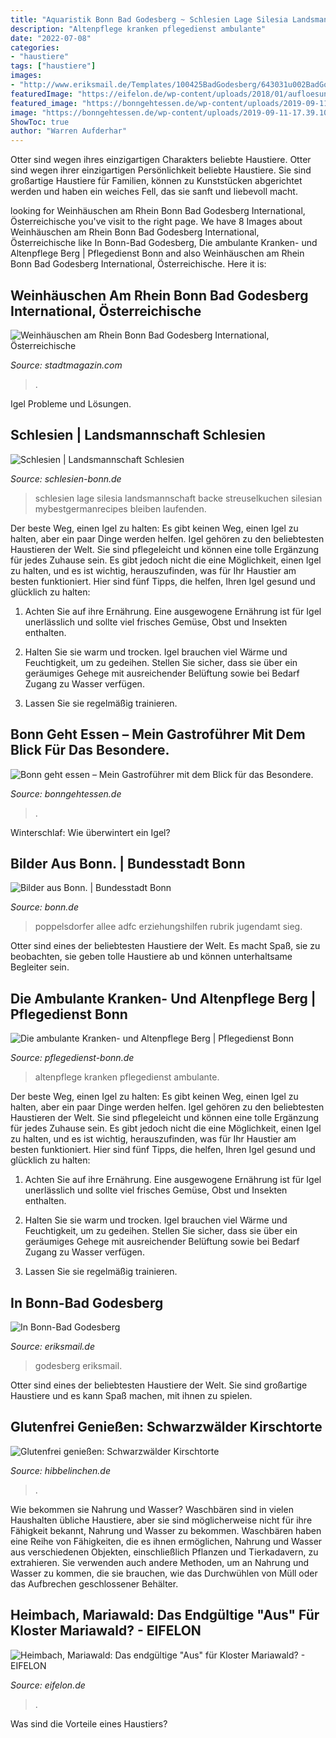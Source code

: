 ```yaml
---
title: "Aquaristik Bonn Bad Godesberg ~ Schlesien Lage Silesia Landsmannschaft Backe Streuselkuchen Silesian Mybestgermanrecipes Bleiben Laufenden"
description: "Altenpflege kranken pflegedienst ambulante"
date: "2022-07-08"
categories:
- "haustiere"
tags: ["haustiere"]
images:
- "http://www.eriksmail.de/Templates/100425BadGodesberg/643031u002BadGodesberg250410.jpg"
featuredImage: "https://eifelon.de/wp-content/uploads/2018/01/aufloesung_kloster_mariawald_0.jpg"
featured_image: "https://bonngehtessen.de/wp-content/uploads/2019-09-11-17.39.10-scaled.jpg"
image: "https://bonngehtessen.de/wp-content/uploads/2019-09-11-17.39.10-scaled.jpg"
ShowToc: true
author: "Warren Aufderhar"
---
```



Otter sind wegen ihres einzigartigen Charakters beliebte Haustiere.
Otter sind wegen ihrer einzigartigen Persönlichkeit beliebte Haustiere. Sie sind großartige Haustiere für Familien, können zu Kunststücken abgerichtet werden und haben ein weiches Fell, das sie sanft und liebevoll macht.

	

		
looking for Weinhäuschen am Rhein Bonn Bad Godesberg International, Österreichische you've visit to the right page. We have 8 Images about Weinhäuschen am Rhein Bonn Bad Godesberg International, Österreichische like In Bonn-Bad Godesberg, Die ambulante Kranken- und Altenpflege Berg | Pflegedienst Bonn and also Weinhäuschen am Rhein Bonn Bad Godesberg International, Österreichische. Here it is:
		
    
## Weinhäuschen Am Rhein Bonn Bad Godesberg International, Österreichische

<img loading=lazy src="https://www.stadtmagazin.com/uploads/photos/medium/webbilder_gastronomie_slides_3134_7.jpg" onerror="this.onerror=null;this.src='https://tse3.mm.bing.net/th?id=OIP.AViPEbt9V_BUL2xpdCIVJgHaEv&amp;pid=15.1';" alt="Weinhäuschen am Rhein Bonn Bad Godesberg International, Österreichische">

_Source: stadtmagazin.com_

>. 

	

Igel Probleme und Lösungen.

    
## Schlesien | Landsmannschaft Schlesien

<img loading=lazy src="http://landsmannschaft-schlesien.de/wp-content/uploads/2015/03/Schlesien_Karte.png" onerror="this.onerror=null;this.src='https://tse3.mm.bing.net/th?id=OIP.81Ec8HVuwJ8D1lny5WzS-wHaEw&amp;pid=15.1';" alt="Schlesien | Landsmannschaft Schlesien">

_Source: schlesien-bonn.de_

>schlesien lage silesia landsmannschaft backe streuselkuchen silesian mybestgermanrecipes bleiben laufenden. 

	

Der beste Weg, einen Igel zu halten: Es gibt keinen Weg, einen Igel zu halten, aber ein paar Dinge werden helfen.
Igel gehören zu den beliebtesten Haustieren der Welt. Sie sind pflegeleicht und können eine tolle Ergänzung für jedes Zuhause sein. Es gibt jedoch nicht die eine Möglichkeit, einen Igel zu halten, und es ist wichtig, herauszufinden, was für Ihr Haustier am besten funktioniert. Hier sind fünf Tipps, die helfen, Ihren Igel gesund und glücklich zu halten:
1. Achten Sie auf ihre Ernährung. Eine ausgewogene Ernährung ist für Igel unerlässlich und sollte viel frisches Gemüse, Obst und Insekten enthalten.

2. Halten Sie sie warm und trocken. Igel brauchen viel Wärme und Feuchtigkeit, um zu gedeihen. Stellen Sie sicher, dass sie über ein geräumiges Gehege mit ausreichender Belüftung sowie bei Bedarf Zugang zu Wasser verfügen.

3. Lassen Sie sie regelmäßig trainieren.

    
## Bonn Geht Essen – Mein Gastroführer Mit Dem Blick Für Das Besondere.

<img loading=lazy src="https://bonngehtessen.de/wp-content/uploads/2019-09-11-17.39.10-scaled.jpg" onerror="this.onerror=null;this.src='https://tse3.mm.bing.net/th?id=OIP.bgb6CDzl3bAPN2tXUK-ghwHaFj&amp;pid=15.1';" alt="Bonn geht essen – Mein Gastroführer mit dem Blick für das Besondere.">

_Source: bonngehtessen.de_

>. 

	

Winterschlaf: Wie überwintert ein Igel?

    
## Bilder Aus Bonn. | Bundesstadt Bonn

<img loading=lazy src="https://www.bonn.de/imagegalleries/bilder-aus-bonn/bonner-stadtansichten/Poppelsdorfer_Allee.jpg.scaled/a48ef610a4d86891bc95c88991cbcea8.jpg" onerror="this.onerror=null;this.src='https://tse2.mm.bing.net/th?id=OIP.xk-JZPGyY6yvqQROSIMXNwHaE7&amp;pid=15.1';" alt="Bilder aus Bonn. | Bundesstadt Bonn">

_Source: bonn.de_

>poppelsdorfer allee adfc erziehungshilfen rubrik jugendamt sieg. 

	

Otter sind eines der beliebtesten Haustiere der Welt. Es macht Spaß, sie zu beobachten, sie geben tolle Haustiere ab und können unterhaltsame Begleiter sein.

    
## Die Ambulante Kranken- Und Altenpflege Berg | Pflegedienst Bonn

<img loading=lazy src="https://www.pflegedienst-bonn.de/images/preview-ueber-uns.jpg" onerror="this.onerror=null;this.src='https://tse1.mm.bing.net/th?id=OIP.q5EAacJk13ppx75TMAbmqwHaD3&amp;pid=15.1';" alt="Die ambulante Kranken- und Altenpflege Berg | Pflegedienst Bonn">

_Source: pflegedienst-bonn.de_

>altenpflege kranken pflegedienst ambulante. 

	

Der beste Weg, einen Igel zu halten: Es gibt keinen Weg, einen Igel zu halten, aber ein paar Dinge werden helfen.
Igel gehören zu den beliebtesten Haustieren der Welt. Sie sind pflegeleicht und können eine tolle Ergänzung für jedes Zuhause sein. Es gibt jedoch nicht die eine Möglichkeit, einen Igel zu halten, und es ist wichtig, herauszufinden, was für Ihr Haustier am besten funktioniert. Hier sind fünf Tipps, die helfen, Ihren Igel gesund und glücklich zu halten:
1. Achten Sie auf ihre Ernährung. Eine ausgewogene Ernährung ist für Igel unerlässlich und sollte viel frisches Gemüse, Obst und Insekten enthalten.

2. Halten Sie sie warm und trocken. Igel brauchen viel Wärme und Feuchtigkeit, um zu gedeihen. Stellen Sie sicher, dass sie über ein geräumiges Gehege mit ausreichender Belüftung sowie bei Bedarf Zugang zu Wasser verfügen.

3. Lassen Sie sie regelmäßig trainieren.

    
## In Bonn-Bad Godesberg

<img loading=lazy src="http://www.eriksmail.de/Templates/100425BadGodesberg/643031u002BadGodesberg250410.jpg" onerror="this.onerror=null;this.src='https://tse3.mm.bing.net/th?id=OIP.EoG8NXcTlGbIjqnAVS45CgHaEK&amp;pid=15.1';" alt="In Bonn-Bad Godesberg">

_Source: eriksmail.de_

>godesberg eriksmail. 

	

Otter sind eines der beliebtesten Haustiere der Welt. Sie sind großartige Haustiere und es kann Spaß machen, mit ihnen zu spielen.

    
## Glutenfrei Genießen: Schwarzwälder Kirschtorte

<img loading=lazy src="https://hibbelinchen.de/wp-content/uploads/Depositphotos_68702441_l-2015.jpg" onerror="this.onerror=null;this.src='https://tse3.mm.bing.net/th?id=OIP.I4KTi6Ho7Lly_CNgA6YaxwHaEM&amp;pid=15.1';" alt="Glutenfrei genießen: Schwarzwälder Kirschtorte">

_Source: hibbelinchen.de_

>. 

	

Wie bekommen sie Nahrung und Wasser?
Waschbären sind in vielen Haushalten übliche Haustiere, aber sie sind möglicherweise nicht für ihre Fähigkeit bekannt, Nahrung und Wasser zu bekommen. Waschbären haben eine Reihe von Fähigkeiten, die es ihnen ermöglichen, Nahrung und Wasser aus verschiedenen Objekten, einschließlich Pflanzen und Tierkadavern, zu extrahieren. Sie verwenden auch andere Methoden, um an Nahrung und Wasser zu kommen, die sie brauchen, wie das Durchwühlen von Müll oder das Aufbrechen geschlossener Behälter.

    
## Heimbach, Mariawald: Das Endgültige &quot;Aus&quot; Für Kloster Mariawald? - EIFELON

<img loading=lazy src="https://eifelon.de/wp-content/uploads/2018/01/aufloesung_kloster_mariawald_0.jpg" onerror="this.onerror=null;this.src='https://tse3.mm.bing.net/th?id=OIP.TBdRegs5JC4alYc9qmwXCAHaEP&amp;pid=15.1';" alt="Heimbach, Mariawald: Das endgültige &quot;Aus&quot; für Kloster Mariawald? - EIFELON">

_Source: eifelon.de_

>. 

	

Was sind die Vorteile eines Haustiers?

